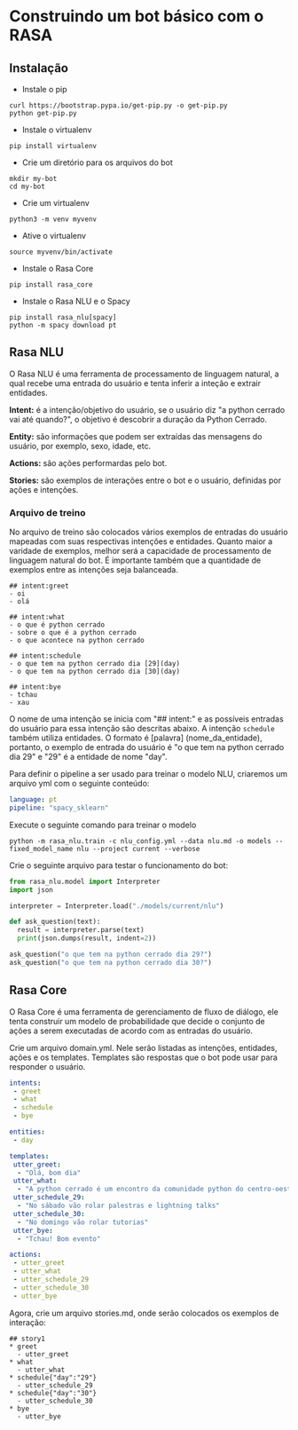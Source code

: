 # Construindo um bot básico com o RASA  

## Instalação

- Instale o pip
```
curl https://bootstrap.pypa.io/get-pip.py -o get-pip.py
python get-pip.py
```

- Instale o virtualenv
```
pip install virtualenv
```

- Crie um diretório para os arquivos do bot
```
mkdir my-bot
cd my-bot
```

- Crie um virtualenv
```
python3 -m venv myvenv
```

- Ative o virtualenv
```
source myvenv/bin/activate
```

- Instale o Rasa Core
```
pip install rasa_core
```

- Instale o Rasa NLU e o Spacy
```
pip install rasa_nlu[spacy]
python -m spacy download pt
```
## Rasa NLU

O Rasa NLU é uma ferramenta de processamento de linguagem natural, a qual recebe uma entrada do usuário e tenta inferir a inteção e extrair entidades.

**Intent:** é a intenção/objetivo do usuário, se o usuário diz "a python cerrado vai até quando?", o objetivo é descobrir a duração da Python Cerrado.

**Entity:** são informações que podem ser extraídas das mensagens do usuário, por exemplo, sexo, idade, etc.

**Actions:** são ações performardas pelo bot.

**Stories:** são exemplos de interações entre o bot e o usuário, definidas por ações e intenções.

### Arquivo de treino

No arquivo de treino são colocados vários exemplos de entradas do usuário mapeadas com suas respectivas intenções e entidades. Quanto maior a varidade de exemplos, melhor será a capacidade de processamento de linguagem natural do bot. É importante também que a quantidade de exemplos entre as intenções seja balanceada.

```
## intent:greet
- oi
- olá

## intent:what
- o que é python cerrado
- sobre o que é a python cerrado
- o que acontece na python cerrado

## intent:schedule
- o que tem na python cerrado dia [29](day)
- o que tem na python cerrado dia [30](day)

## intent:bye
- tchau
- xau
```

O nome de uma intenção se inicia com "## intent:" e as possíveis entradas do usuário para essa intenção são descritas abaixo. A intenção `schedule` também utiliza entidades. O formato é [palavra] (nome_da_entidade), portanto, o exemplo de entrada do usuário é "o que tem na python cerrado dia 29" e "29" é a entidade de nome "day".

Para definir o pipeline a ser usado para treinar o modelo NLU, criaremos um arquivo yml com o seguinte conteúdo:

```yml
language: pt
pipeline: "spacy_sklearn"
```

Execute o seguinte comando para treinar o modelo

```
python -m rasa_nlu.train -c nlu_config.yml --data nlu.md -o models --fixed_model_name nlu --project current --verbose
```

Crie o seguinte arquivo para testar o funcionamento do bot:


```python
from rasa_nlu.model import Interpreter
import json

interpreter = Interpreter.load("./models/current/nlu")

def ask_question(text):
  result = interpreter.parse(text)
  print(json.dumps(result, indent=2))

ask_question("o que tem na python cerrado dia 29?")
ask_question("o que tem na python cerrado dia 30?")
```

## Rasa Core

O Rasa Core é uma ferramenta de gerenciamento de fluxo de diálogo, ele tenta construir um modelo de probabilidade que decide o conjunto de ações a serem executadas de acordo com as entradas do usuário.

Crie um arquivo domain.yml. Nele serão listadas as intenções, entidades, ações e os templates. Templates são respostas que o bot pode usar para responder o usuário.

```yml
intents:
 - greet
 - what
 - schedule
 - bye

entities:
 - day

templates:
 utter_greet:
  - "Olá, bom dia"
 utter_what:
  - "A python cerrado é um encontro da comunidade python do centro-oeste"
 utter_schedule_29:
  - "No sábado vão rolar palestras e lightning talks"
 utter_schedule_30:
  - "No domingo vão rolar tutorias"
 utter_bye:
  - "Tchau! Bom evento"

actions:
 - utter_greet
 - utter_what
 - utter_schedule_29
 - utter_schedule_30
 - utter_bye
```

Agora, crie um arquivo stories.md, onde serão colocados os exemplos de interação:


```
## story1              
* greet              
  - utter_greet
* what
  - utter_what
* schedule{"day":"29"}
  - utter_schedule_29
* schedule{"day":"30"}
  - utter_schedule_30
* bye               
  - utter_bye
```
